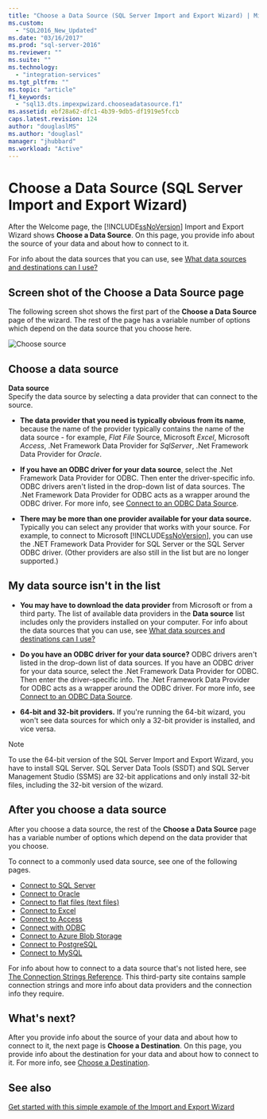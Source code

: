 ```yaml
---
title: "Choose a Data Source (SQL Server Import and Export Wizard) | Microsoft Docs"
ms.custom: 
  - "SQL2016_New_Updated"
ms.date: "03/16/2017"
ms.prod: "sql-server-2016"
ms.reviewer: ""
ms.suite: ""
ms.technology: 
  - "integration-services"
ms.tgt_pltfrm: ""
ms.topic: "article"
f1_keywords: 
  - "sql13.dts.impexpwizard.chooseadatasource.f1"
ms.assetid: ebf28a62-dfc1-4b39-9db5-df1919e5fccb
caps.latest.revision: 124
author: "douglaslMS"
ms.author: "douglasl"
manager: "jhubbard"
ms.workload: "Active"
---
```

# Choose a Data Source (SQL Server Import and Export Wizard)
  After the Welcome page, the [!INCLUDE[ssNoVersion](../../includes/ssnoversion-md.md)] Import and Export Wizard shows **Choose a Data Source**. On this page, you provide info about the source of your data and about how to connect to it.
  
For info about the data sources that you can use, see [What data sources and destinations can I use?](../../integration-services/import-export-data/import-and-export-data-with-the-sql-server-import-and-export-wizard.md#wizardSources)

## Screen shot of the Choose a Data Source page 
The following screen shot shows the first part of the **Choose a Data Source** page of the wizard. The rest of the  page has a variable number of options which depend on the data source that you choose here.

![Choose source](../../integration-services/import-export-data/media/choose-source.png)

## Choose a data source
 **Data source**  
Specify the data source by selecting a data provider that can connect to the source.

-   **The data provider that you need is typically obvious from its name**, because the name of the provider typically contains the name of the data source - for example, *Flat File* Source, Microsoft *Excel*, Microsoft *Access*, .Net Framework Data Provider for *SqlServer*, .Net Framework Data Provider for *Oracle*.

-   **If you have an ODBC driver for your data source**, select the .Net Framework Data Provider for ODBC. Then enter the driver-specific info. ODBC drivers aren't listed in the drop-down list of data sources. The .Net Framework Data Provider for ODBC acts as a wrapper around the ODBC driver. For more info, see [Connect to an ODBC Data Source](../../integration-services/import-export-data/connect-to-an-odbc-data-source-sql-server-import-and-export-wizard.md).

-   **There may be more than one provider available for your data source.** Typically you can select any provider that works with your source. For example, to connect to Microsoft [!INCLUDE[ssNoVersion](../../includes/ssnoversion-md.md)], you can use the .NET Framework Data Provider for SQL Server or the SQL Server ODBC driver. (Other providers are also still in the list but are no longer supported.) 

## My data source isn't in the list
-   **You may have to download the data provider** from Microsoft or from a third party. The list of available data providers in the **Data source** list includes only the providers installed on your computer. For info about the data sources that you can use, see [What data sources and destinations can I use?](import-and-export-data-with-the-sql-server-import-and-export-wizard.md#wizardSources)

-   **Do you have an ODBC driver for your data source?** ODBC drivers aren't listed in the drop-down list of data sources. If you have an ODBC driver for your data source, select the .Net Framework Data Provider for ODBC. Then enter the driver-specific info. The .Net Framework Data Provider for ODBC acts as a wrapper around the ODBC driver. For more info, see [Connect to an ODBC Data Source](../../integration-services/import-export-data/connect-to-an-odbc-data-source-sql-server-import-and-export-wizard.md).

-   **64-bit and 32-bit providers.** If you're running the 64-bit wizard, you won't see data sources for which only a 32-bit provider is installed, and vice versa.

> [!NOTE]
> To use the 64-bit version of the SQL Server Import and Export Wizard, you have to install SQL Server. SQL Server Data Tools (SSDT) and SQL Server Management Studio (SSMS) are 32-bit applications and only install 32-bit files, including the 32-bit version of the wizard.

## After you choose a data source
After you choose a data source, the rest of the **Choose a Data Source** page has a variable number of options which depend on the data provider that you choose.

To connect to a commonly used data source, see one of the following pages.
-   [Connect to SQL Server](../../integration-services/import-export-data/connect-to-a-sql-server-data-source-sql-server-import-and-export-wizard.md)
-   [Connect to Oracle](../../integration-services/import-export-data/connect-to-an-oracle-data-source-sql-server-import-and-export-wizard.md)
-   [Connect to flat files (text files)](../../integration-services/import-export-data/connect-to-a-flat-file-data-source-sql-server-import-and-export-wizard.md)
-   [Connect to Excel](../../integration-services/import-export-data/connect-to-an-excel-data-source-sql-server-import-and-export-wizard.md)
-   [Connect to Access](../../integration-services/import-export-data/connect-to-an-access-data-source-sql-server-import-and-export-wizard.md)
-   [Connect with ODBC](../../integration-services/import-export-data/connect-to-an-odbc-data-source-sql-server-import-and-export-wizard.md)
-   [Connect to Azure Blob Storage](../../integration-services/import-export-data/connect-to-azure-blob-storage-sql-server-import-and-export-wizard.md)
-   [Connect to PostgreSQL](../../integration-services/import-export-data/connect-to-a-postgresql-data-source-sql-server-import-and-export-wizard.md)
-   [Connect to MySQL](../../integration-services/import-export-data/connect-to-a-mysql-data-source-sql-server-import-and-export-wizard.md)

For info about how to connect to a data source that's not listed here, see [The Connection Strings Reference](https://www.connectionstrings.com/). This third-party site contains sample connection strings and more info about data providers and the connection info they require.

## What's next?  
 After you provide info about the source of your data and about how to connect to it, the next page is **Choose a Destination**. On this page, you provide info about the destination for your data and about how to connect to it. For more info, see [Choose a Destination](../../integration-services/import-export-data/choose-a-destination-sql-server-import-and-export-wizard.md).
 
## See also
[Get started with this simple example of the Import and Export Wizard](../../integration-services/import-export-data/get-started-with-this-simple-example-of-the-import-and-export-wizard.md)


